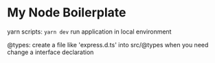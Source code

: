 # My Node Boilerplate

yarn scripts:
`yarn dev` run application in local environment

@types:
create a file like 'express.d.ts' into src/@types when you need change a interface declaration
